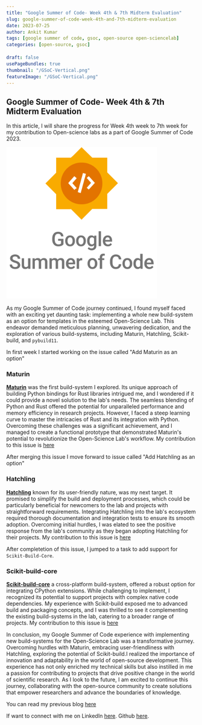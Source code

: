 ```yaml
---
title: "Google Summer of Code- Week 4th & 7th Midterm Evaluation"
slug: google-summer-of-code-week-4th-and-7th-midterm-evaluation
date: 2023-07-25
author: Ankit Kumar
tags: [google summer of code, gsoc, open-source open-sciencelab]
categories: [open-source, gsoc]
 
draft: false
usePageBundles: true
thumbnail: "/GSoC-Vertical.png"
featureImage: "/GSoC-Vertical.png"
---
```


## Google Summer of Code- Week 4th & 7th Midterm Evaluation
In this article, I will share the progress for Week 4th week to 7th week for my contribution to Open-science labs as a part of Google Summer of Code 2023.

 <img src="GSoC-Vertical.png" width="400">

As my Google Summer of Code journey continued, I found myself faced with an exciting yet daunting task: implementing a whole new build-system as an option for templates in the esteemed Open-Science Lab. This endeavor demanded meticulous planning, unwavering dedication, and the exploration of various build-systems, including Maturin, Hatchling, Scikit-build, and `pybuild11`.

In first week I started working on the issue called "Add Maturin as an option"

### Maturin 

[**Maturin**]() was the first build-system I explored. Its unique approach of building Python bindings for Rust libraries intrigued me, and I wondered if it could provide a novel solution to the lab's needs. The seamless blending of Python and Rust offered the potential for unparalleled performance and memory efficiency in research projects. However, I faced a steep learning curve to master the intricacies of Rust and its integration with Python. Overcoming these challenges was a significant achievement, and I managed to create a functional prototype that demonstrated Maturin's potential to revolutionize the Open-Science Lab's workflow. My contribution to this issue is [here](https://github.com/osl-incubator/scicookie/pull/152)

After merging this issue I move forward to issue called "Add Hatchling as an option" 

### Hatchling

[**Hatchling**]() known for its user-friendly nature, was my next target. It promised to simplify the build and deployment processes, which could be particularly beneficial for newcomers to the lab and projects with straightforward requirements. Integrating Hatchling into the lab's ecosystem required thorough documentation and integration tests to ensure its smooth adoption. Overcoming initial hurdles, I was elated to see the positive response from the lab's community as they began adopting Hatchling for their projects. My contribution to this issue is [here](https://github.com/osl-incubator/scicookie/pull/144)

After completetion of this issue, I jumped to a task to add support for `Scikit-Build-Core`.

### Scikit-build-core

[**Scikit-build-core**]() a cross-platform build-system, offered a robust option for integrating CPython extensions. While challenging to implement, I recognized its potential to support projects with complex native code dependencies. My experience with Scikit-build exposed me to advanced build and packaging concepts, and I was thrilled to see it complementing the existing build-systems in the lab, catering to a broader range of projects. My contribution to this issue is [here](https://github.com/osl-incubator/scicookie/pull/161)

In conclusion, my Google Summer of Code experience with implementing new build-systems for the Open-Science Lab was a transformative journey. Overcoming hurdles with Maturin, embracing user-friendliness with Hatchling, exploring the potential of Scikit-build.I realized the importance of innovation and adaptability in the world of open-source development. This experience has not only enriched my technical skills but also instilled in me a passion for contributing to projects that drive positive change in the world of scientific research. As I look to the future, I am excited to continue this journey, collaborating with the open-source community to create solutions that empower researchers and advance the boundaries of knowledge.

You can read my previous blog [here](https://medium.com/@ayeankit)

If want to connect with me on LinkedIn [here](https://www.linkedin.com/in/ayeankit/). Github [here](https://github.com/ayeankit).
